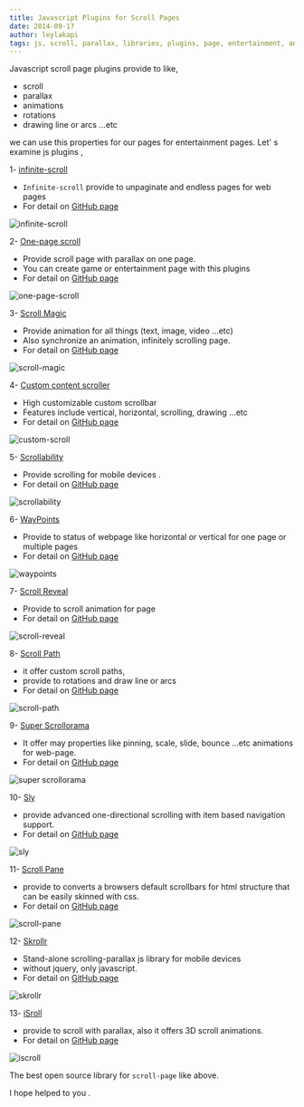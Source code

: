 ```yaml
---
title: Javascript Plugins for Scroll Pages
date: 2014-09-17
author: leylakapi
tags: js, scroll, parallax, libraries, plugins, page, entertainment, animations, infinite, bounce, rotations, drawing line, en
---
```


Javascript scroll page plugins provide to like,

- scroll
- parallax
- animations
- rotations
- drawing line or arcs ...etc

we can use this properties for our pages for entertainment pages. 
Let' s examine js plugins ,  

1- [infinite-scroll](http://www.infinite-scroll.com/)

- `Infinite-scroll` provide to unpaginate and endless pages for web pages
- For detail on [GitHub page](https://github.com/paulirish/infinite-scroll)

![infinite-scroll](../assets/images/articles/2014-09-17-js_plugins_for_scroll_pages/infinite-scroll-image.png)

2- [One-page scroll](http://www.thepetedesign.com/demos/onepage_scroll_demo.html)

- Provide scroll page with parallax on one page.
- You can create game or entertainment page with this plugins
- For detail on [GitHub page](https://github.com/peachananr/onepage-scroll)

![one-page-scroll](../assets/images/articles/2014-09-17-js_plugins_for_scroll_pages/one-page-scroll.png)

3- [Scroll Magic](http://janpaepke.github.io/ScrollMagic/)

- Provide animation for all things (text, image, video ...etc)
- Also synchronize an animation, infinitely scrolling  page. 
- For detail on [GitHub page](https://github.com/janpaepke/ScrollMagic)

![scroll-magic](../assets/images/articles/2014-09-17-js_plugins_for_scroll_pages/scroll-magic.png)

4- [Custom content scroller](http://manos.malihu.gr/jquery-custom-content-scroller/)

- High customizable custom scrollbar 
- Features include vertical, horizontal, scrolling, drawing ...etc
- For detail on [GitHub page](https://github.com/malihu/malihu-custom-scrollbar-plugin)

![custom-scroll](../assets/images/articles/2014-09-17-js_plugins_for_scroll_pages/custom-scroll.png)

5- [Scrollability](http://joehewitt.github.io/scrollability/)

- Provide scrolling for mobile devices .
- For detail on [GitHub page](https://github.com/joehewitt/scrollability)

![scrollability](../assets/images/articles/2014-09-17-js_plugins_for_scroll_pages/scrollability.png)

6- [WayPoints](http://imakewebthings.com/jquery-waypoints/)

- Provide to status of webpage like horizontal or vertical for one page or multiple pages
- For detail on [GitHub page](https://github.com/imakewebthings/jquery-waypoints)

![waypoints](../assets/images/articles/2014-09-17-js_plugins_for_scroll_pages/waypoints.png)

7- [Scroll Reveal](http://scrollrevealjs.org/)

- Provide to scroll animation for page
- For detail on [GitHub page](https://github.com/julianlloyd/scrollReveal.js)

![scroll-reveal](../assets/images/articles/2014-09-17-js_plugins_for_scroll_pages/scroll-reveal.png)

8- [Scroll Path](http://joelb.me/scrollpath/)

- it offer custom scroll paths,
- provide to rotations and draw line or arcs
- For detail on  [GitHub page](https://github.com/JoelBesada/scrollpath)

![scroll-path](../assets/images/articles/2014-09-17-js_plugins_for_scroll_pages/scroll-path.png)

9- [Super Scrollorama](http://johnpolacek.github.io/superscrollorama/)

- It offer may properties like pinning, scale, slide, bounce ...etc animations for web-page.
- For detail on [GitHub page](https://github.com/johnpolacek/superscrollorama)

![super scrollorama](../assets/images/articles/2014-09-17-js_plugins_for_scroll_pages/super-scrollorama.png)

10- [Sly](http://darsa.in/sly/)

- provide advanced one-directional scrolling with item based navigation support.
- For detail on [GitHub page](https://github.com/darsain/sly)

![sly](../assets/images/articles/2014-09-17-js_plugins_for_scroll_pages/sly.png)

11- [Scroll Pane](http://jscrollpane.kelvinluck.com/)

- provide to converts a browsers default scrollbars for html structure that can be easily skinned with css.
- For detail on [GitHub page](https://github.com/vitch/jScrollPane)

![scroll-pane](../assets/images/articles/2014-09-17-js_plugins_for_scroll_pages/scroll-pane.png)

12- [Skrollr](http://prinzhorn.github.io/skrollr/)

- Stand-alone scrolling-parallax js library for mobile devices 
- without jquery, only javascript.
- For detail on [GitHub page](https://github.com/Prinzhorn/skrollr)

![skrollr](../assets/images/articles/2014-09-17-js_plugins_for_scroll_pages/skrollr.png)

13- [iSroll](http://iscrolljs.com/)

- provide to scroll with parallax, also it offers 3D scroll animations.
- For detail on [GitHub page](https://github.com/cubiq/iscroll)

![iscroll](../assets/images/articles/2014-09-17-js_plugins_for_scroll_pages/iscroll.png)

The best open source library for `scroll-page` like above.

I hope helped to you .
